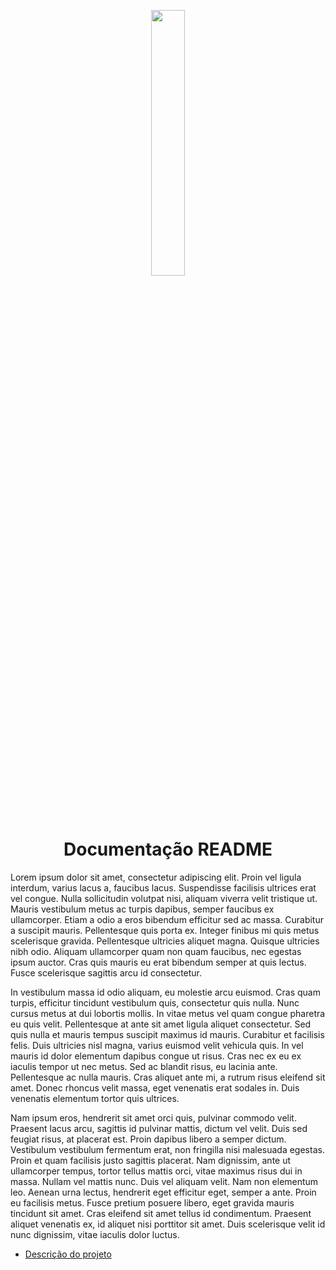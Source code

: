 <!-- ![discrição](./img/images.png) -->

<p align="center" width="100%">
<image src="./img/retard.gif" width="33%">
</p>
<!-- 
# Cabeçalho
###### Cabeçalho -->

<!-- <h1> Cabeçalho HTML </h1>
<h6> Cabeçalho HTML </h6> -->

<h1 align="center">Documentação README</h1>

<p> Lorem ipsum dolor sit amet, consectetur adipiscing elit. Proin vel ligula interdum, varius lacus a, faucibus lacus. Suspendisse facilisis ultrices erat vel congue. Nulla sollicitudin volutpat nisi, aliquam viverra velit tristique ut. Mauris vestibulum metus ac turpis dapibus, semper faucibus ex ullamcorper. Etiam a odio a eros bibendum efficitur sed ac massa. Curabitur a suscipit mauris. Pellentesque quis porta ex. Integer finibus mi quis metus scelerisque gravida. Pellentesque ultricies aliquet magna. Quisque ultricies nibh odio. Aliquam ullamcorper quam non quam faucibus, nec egestas ipsum auctor. Cras quis mauris eu erat bibendum semper at quis lectus. Fusce scelerisque sagittis arcu id consectetur. </p>

<p> In vestibulum massa id odio aliquam, eu molestie arcu euismod. Cras quam turpis, efficitur tincidunt vestibulum quis, consectetur quis nulla. Nunc cursus metus at dui lobortis mollis. In vitae metus vel quam congue pharetra eu quis velit. Pellentesque at ante sit amet ligula aliquet consectetur. Sed quis nulla et mauris tempus suscipit maximus id mauris. Curabitur et facilisis felis. Duis ultricies nisl magna, varius euismod velit vehicula quis. In vel mauris id dolor elementum dapibus congue ut risus. Cras nec ex eu ex iaculis tempor ut nec metus. Sed ac blandit risus, eu lacinia ante. Pellentesque ac nulla mauris. Cras aliquet ante mi, a rutrum risus eleifend sit amet. Donec rhoncus velit massa, eget venenatis erat sodales in. Duis venenatis elementum tortor quis ultrices. </p>

<p> Nam ipsum eros, hendrerit sit amet orci quis, pulvinar commodo velit. Praesent lacus arcu, sagittis id pulvinar mattis, dictum vel velit. Duis sed feugiat risus, at placerat est. Proin dapibus libero a semper dictum. Vestibulum vestibulum fermentum erat, non fringilla nisi malesuada egestas. Proin et quam facilisis justo sagittis placerat. Nam dignissim, ante ut ullamcorper tempus, tortor tellus mattis orci, vitae maximus risus dui in massa. Nullam vel mattis nunc. Duis vel aliquam velit. Nam non elementum leo. Aenean urna lectus, hendrerit eget efficitur eget, semper a ante. Proin eu facilisis metus. Fusce pretium posuere libero, eget gravida mauris tincidunt sit amet. Cras eleifend sit amet tellus id condimentum. Praesent aliquet venenatis ex, id aliquet nisi porttitor sit amet. Duis scelerisque velit id nunc dignissim, vitae iaculis dolor luctus. </p>

<ul id="menu" align="left">
    <li><a href="#">Descrição do projeto</a></li>
</ul>

#####